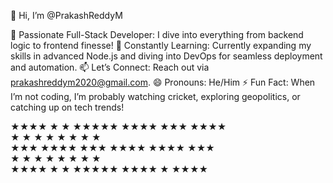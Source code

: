 👋 Hi, I’m @PrakashReddyM

👀 Passionate Full-Stack Developer: I dive into everything from backend logic to frontend finesse!
🌱 Constantly Learning: Currently expanding my skills in advanced Node.js and diving into DevOps for seamless deployment and automation.
📫 Let’s Connect: Reach out via prakashreddym2020@gmail.com.
😄 Pronouns: He/Him
⚡ Fun Fact: When I’m not coding, I’m probably watching cricket, exploring geopolitics, or catching up on tech trends!


 ★★★★   ★     ★   ★★★★★   ★★★★   ★★★     ★★★★  
 ★       ★     ★   ★        ★     ★  ★    ★      
 ★★★    ★★★★    ★★★     ★★★★   ★★★★   ★★★    
 ★       ★     ★   ★        ★     ★  ★    ★      
 ★★★★   ★     ★   ★★★★★   ★★★★   ★     ★★★★  
  

